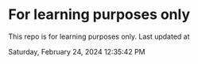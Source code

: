 # For learning purposes only
This repo is for learning purposes only.
Last updated at

Saturday, February 24, 2024 12:35:42 PM

